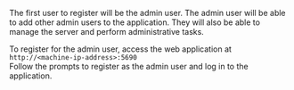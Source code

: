 The first user to register will be the admin user. The admin user will be able to add other admin users to the application. They will also be able to manage the server and perform administrative tasks.

To register for the admin user, access the web application at `http://<machine-ip-address>:5690`<br/>
Follow the prompts to register as the admin user and log in to the application.
